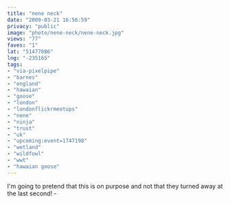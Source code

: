 ```yaml
---
title: "nene neck"
date: "2009-03-21 16:56:59"
privacy: "public"
image: "photo/nene-neck/nene-neck.jpg"
views: "77"
faves: "1"
lat: "51477086"
lng: "-235165"
tags:
- "via-pixelpipe"
- "barnes"
- "england"
- "hawaian"
- "goose"
- "london"
- "londonflickrmeetups"
- "nene"
- "ninja"
- "trust"
- "uk"
- "upcoming:event=1747198"
- "wetland"
- "wildfowl"
- "wwt"
- "hawaian goose"
---
```

I'm going to pretend that this is on purpose and not that they turned away at the last second! - <a href="/photos/2009/03/21/nene-neck"></a>
